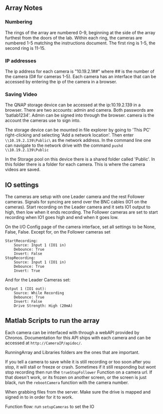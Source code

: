 ## Array Notes

### Numbering
The rings of the array are numbered 0-9, beginning at the side of the array furthest from the doors of the lab. Within each ring, the cameras are numbered 1-5 matching the instructions document. The first ring is 1-5, the second ring is 11-15.

### IP addresses
The ip address for each camera is "10.19.2.1##" where ## is the number of the camera (0# for cameras 1-5). Each camera has an interface that can be accessed by entering the ip of the camera in a browser.

### Saving Video
The QNAP storage device can be accessed at the ip:10.19.2.139 in a browser. There are two accounts: admin and camera. Both passwords are 'batlab1234'. Admin can be signed into through the browser. camera is the account the cameras use to sign into. 

The storage device can be mounted in file explorer by going to 'This PC' right-clicking and selecting 'Add a network location'. Then enter `\\10.19.2.139\Public\` as the network address. In the command line one can navigate to the network drive with the command `pushd \\10.19.2.139\Public`

In the Storage pool on this device there is a shared folder called 'Public'. In this folder there is a folder for each camera. This is where the camera videos are saved.

## IO settings
The cameras are setup with one Leader camera and the rest Follower cameras. Signals for syncing are send over the BNC cables (IO1 on the cameras). Start recording on the Leader camera and it sets IO1 output to high, then low when it ends recording. The Follower cameras are set to start recording when IO1 goes high and end when it goes low.

On the I/O Config page of the camera interface, set all settings to be None, False, False. Except for, on the Follower cameras set 

	StartRecording:
		Source: Input 1 (IO1 in)
		Debounce: True
		Invert: False
	StopRecording:
		Source: Input 1 (IO1 in)
		Debounce: True
		Invert: True

And for the Leader Cameras set:

	Output 1 (IO1 out):
		Source: While Recording
		Debounce: True
		Invert: False
		Drive Strength: High (20mA)

## Matlab Scripts to run the array
Each camera can be interfaced with through a webAPI provided by Chronos. Documentation for this API ships with each camera and can be accessed at `http://CameraIP/apidoc/`. 


RunningArray and Libraries folders are the ones that are important. 

If you tell a camera to save while it is still recording or too soon after you stop, it will stall or freeze or crash. Sometimes if it still responding but wont stop recording then run the `trueStopFollower` Function on a camera url. If that doesn't work, or its frozen on another screen, or the screen is just black, run the `rebootCamera` function with the camera number.

When grabbing files from the server. Make sure the drive is mapped and signed in to in order for it to work. 

Function flow: run `setupCameras` to set the IO 